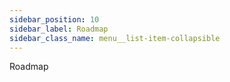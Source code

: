 ```yaml
---
sidebar_position: 10
sidebar_label: Roadmap
sidebar_class_name: menu__list-item-collapsible
---
```


Roadmap
